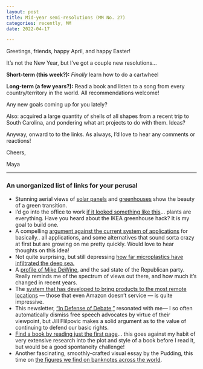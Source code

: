 ```yaml
---
layout: post
title: Mid-year semi-resolutions (MM No. 27)
categories: recently, MM
date: 2022-04-17

---
```


Greetings, friends, happy April, and happy Easter!

It’s not the New Year, but I’ve got a couple new resolutions...

**Short-term (this week?):** *Finally* learn how to do a cartwheel

**Long-term (a few years?):** Read a book and listen to a song from every country/territory in the world. All recommendations welcome!

Any new goals coming up for you lately?

Also: acquired a large quantity of shells of all shapes  from a recent trip to South Carolina, and pondering what art projects to do with them. Ideas?

Anyway, onward to to the links. As always, I’d love to hear any comments or reactions!

Cheers,

Maya

---

### An unorganized list of links for your perusal

- Stunning aerial views of [solar panels](https://www.thisiscolossal.com/2022/04/tom-hegen-solar-power/) and  [greenhouses](https://www.thisiscolossal.com/2022/03/tom-hegen-almeria-greenhouses/) show the beauty of a green transition.
- I’d go into the office to work [if it looked something like this](https://design-milk.com/imagine-office-life-if-they-all-came-with-lush-green-gardens/)… plants are everything. Have you heard about the IKEA greenhouse hack? It is my goal to build one.
- A compelling [argument against the current system of applications](https://experimentalhistory.substack.com/p/against-all-applications?token=eyJ1c2VyX2lkIjoyNTM4MzMyNywicG9zdF9pZCI6NTE2NTYwMDcsIl8iOiJrQ2szdiIsImlhdCI6MTY0OTI1MzIyNiwiZXhwIjoxNjQ5MjU2ODI2LCJpc3MiOiJwdWItNjU2Nzk3Iiwic3ViIjoicG9zdC1yZWFjdGlvbiJ9.2w83H56YHN9YTsvv1sIUU0H7ItMojugQiJdqTT9KEwM&s=r) for basically.. all applications, and some alternatives that sound sorta crazy at first but are growing on me pretty quickly. Would love to hear thoughts on this idea!
- Not quite surprising, but still depressing [how far microplastics have infiltrated the deep sea.](https://www.nytimes.com/2022/04/03/science/ocean-plastic-animals.html)
- A [profile of Mike DeWine](https://www.theatlantic.com/politics/archive/2022/04/how-ohio-governor-mike-dewine-survived-trump/629450/?utm_source=newsletter&utm_medium=email&utm_campaign=atlantic-weekly-newsletter&utm_content=20220403&silverid=%25%25RECIPIENT_ID%25%25&utm_term=This%20Week%20on%20TheAtlanticcom), and the sad state of the Republican party. Really reminds me of the spectrum of views out there, and how much it’s changed in recent years.
- The [system that has developed to bring products to the most remote locations](https://restofworld.org/2022/online-shopping-in-the-middle-of-the-ocean/?utm_source=Rest+of+World+Newsletter&utm_campaign=4256ada969-EMAIL_CAMPAIGN_2022_03_28_06_48&utm_medium=email&utm_term=0_b91e039431-4256ada969-446043684) — those that even Amazon doesn’t service — is quite impressive.
- This newsletter, [“In Defense of Debate,”](https://jill.substack.com/p/in-defense-of-debate?token=eyJ1c2VyX2lkIjoyNTM4MzMyNywicG9zdF9pZCI6NTExNzQ5NDYsIl8iOiJJUWpKNSIsImlhdCI6MTY0ODY0OTI5NCwiZXhwIjoxNjQ4NjUyODk0LCJpc3MiOiJwdWItOTM0OSIsInN1YiI6InBvc3QtcmVhY3Rpb24ifQ.gVChkmQeaBKIec1lH37CMtf-xT35oolGqakzTS75rzI&s=r) resonated with me— I so often automatically dismiss free speech advocates by virtue of their viewpoint, but Jill Flilpovic makes a solid argument as to the value of continuing to defend our basic rights.
- [Find a book by reading just the first page](https://recommendmeabook.com/)... this goes against my habit of very extensive research into the plot and style of a book before I read it, but would be a good spontaneity challenge!
- Another fascinating, smoothly-crafted visual essay by the Pudding, this time on [the figures we find on banknotes across the world](https://pudding.cool/2022/04/banknotes/).
